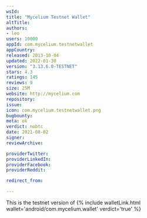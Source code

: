```yaml
---
wsId: 
title: "Mycelium Testnet Wallet"
altTitle: 
authors:
- leo
users: 10000
appId: com.mycelium.testnetwallet
appCountry: 
released: 2013-10-04
updated: 2022-01-30
version: "3.13.6.0-TESTNET"
stars: 4.3
ratings: 145
reviews: 9
size: 25M
website: http://mycelium.com
repository: 
issue: 
icon: com.mycelium.testnetwallet.png
bugbounty: 
meta: ok
verdict: nobtc
date: 2021-08-02
signer: 
reviewArchive:

providerTwitter: 
providerLinkedIn: 
providerFacebook: 
providerReddit: 

redirect_from:

---
```


This is the testnet version of {% include walletLink.html wallet='android/com.mycelium.wallet' verdict='true' %}